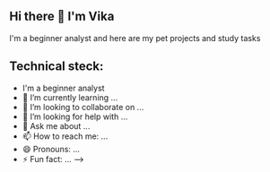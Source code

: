 ## Hi there 👋 I'm Vika

I'm a beginner analyst and here are my pet projects and study tasks

## Technical steck:
- I'm a beginner analyst 
- 🌱 I’m currently learning ...
- 👯 I’m looking to collaborate on ...
- 🤔 I’m looking for help with ...
- 💬 Ask me about ...
- 📫 How to reach me: ...
- 😄 Pronouns: ...
- ⚡ Fun fact: ...
-->
